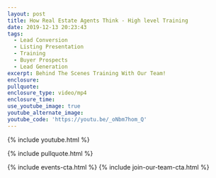 ```yaml
---
layout: post
title: How Real Estate Agents Think - High level Training
date: 2019-12-13 20:23:43
tags:
  - Lead Conversion
  - Listing Presentation
  - Training
  - Buyer Prospects
  - Lead Generation
excerpt: Behind The Scenes Training With Our Team!
enclosure:
pullquote:
enclosure_type: video/mp4
enclosure_time:
use_youtube_image: true
youtube_alternate_image:
youtube_code: 'https://youtu.be/_oNbm7hom_Q'
---
```


{% include youtube.html %}

{% include pullquote.html %}

{% include events-cta.html %} {% include join-our-team-cta.html %}